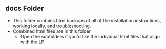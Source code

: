 ## docs Folder 
- This folder contains html backups of all of the installation instructions, working locally, and troubleshooting.
- Combined html files are in this folder
    - Open the subfolders if you'd like the individual html files that align with the LP.